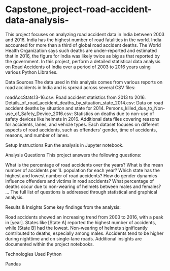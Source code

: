 # Capstone_project-road-accident-data-analysis-
This project focuses on analyzing road accident data in India between 2003 and 2016. India has the highest number of road fatalities in the world.
India accounted for more than a third of global road accident deaths. The World Health Organization says such deaths are under-reported and estimated that in 2016, the figure for India was likely twice as big as that reported by the government.
In this project, perform a detailed statistical data analysis on Road Accidents of India over a period of 2003 to 2016 years using various Python Libraries.

Data Sources
The data used in this analysis comes from various reports on road accidents in India and is spread across several CSV files:

roadAccStats13-16.csv: Road accident statistics from 2013 to 2016.
Details_of_road_accident_deaths_by_situation_state_2014.csv: Data on road accident deaths by situation and state for 2014.
Persons_killed_due_to_Non-use_of_Safety_Device_2016.csv: Statistics on deaths due to non-use of safety devices like helmets in 2016.
Additional data files covering reasons for accidents, lanes, and vehicle types.
Each dataset focuses on different aspects of road accidents, such as offenders' gender, time of accidents, reasons, and number of lanes.

Setup Instructions
Run the analysis in Jupyter notebook.

Analysis Questions
This project answers the following questions:

What is the percentage of road accidents over the years?
What is the mean number of accidents per 1L population for each year?
Which state has the highest and lowest number of road accidents?
How do gender dynamics influence offenders and victims in road accidents?
What percentage of deaths occur due to non-wearing of helmets between males and females? ...
The full list of questions is addressed through statistical and graphical analysis.

Results & Insights
Some key findings from the analysis:

Road accidents showed an increasing trend from 2003 to 2016, with a peak in [year].
States like [State A] reported the highest number of accidents, while [State B] had the lowest.
Non-wearing of helmets significantly contributed to deaths, especially among males.
Accidents tend to be higher during nighttime and on single-lane roads.
Additional insights are documented within the project notebooks.

Technologies Used
Python

Pandas
